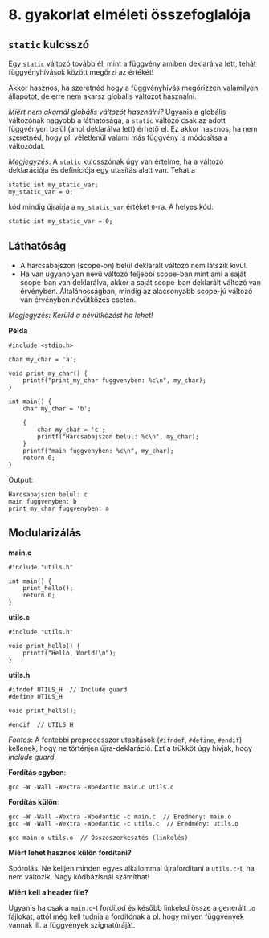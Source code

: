 # 8. gyakorlat elméleti összefoglalója

## `static` kulcsszó

Egy `static` változó tovább él, mint a függvény amiben deklarálva lett, tehát függvényhívások között megőrzi az értékét!

Akkor hasznos, ha szeretnéd hogy a függvényhívás megőrizzen valamilyen állapotot, de erre nem akarsz globális változót használni.

*Miért nem akarnál globális változót használni?* Ugyanis a globális változónak nagyobb a láthatósága, a `static` változó csak az adott függvényen belül (ahol deklarálva lett) érhető el. Ez akkor hasznos, ha nem szeretnéd, hogy pl. véletlenül valami más függvény is módosítsa a változódat.

*Megjegyzés*: A `static` kulcsszónak úgy van értelme, ha a változó deklarációja és definíciója egy utasítás alatt van. Tehát a
```
static int my_static_var;
my_static_var = 0;
```
kód mindig újraírja a `my_static_var` értékét `0`-ra. A helyes kód:
```
static int my_static_var = 0;
```

## Láthatóság

- A harcsabajszon (scope-on) belül deklarált változó nem látszik kívül.
- Ha van ugyanolyan nevű változó feljebbi scope-ban mint ami a saját scope-ban van deklarálva, akkor a saját scope-ban deklarált változó van érvényben. Általánosságban, mindig az alacsonyabb scope-jú változó van érvényben névütközés esetén.

*Megjegyzés: Kerüld a névütközést ha lehet!*

**Példa**

```
#include <stdio.h>

char my_char = 'a';

void print_my_char() {
    printf("print_my_char fuggvenyben: %c\n", my_char);
}

int main() {
    char my_char = 'b';

    {
        char my_char = 'c';
        printf("Harcsabajszon belul: %c\n", my_char);
    }
    printf("main fuggvenyben: %c\n", my_char);
    return 0;
}
```
Output:
```
Harcsabajszon belul: c
main fuggvenyben: b
print_my_char fuggvenyben: a
```

## Modularizálás

**main.c**

```
#include "utils.h"

int main() {
    print_hello();
    return 0;
}
```

**utils.c**

```
#include "utils.h"

void print_hello() {
    printf("Hello, World!\n");
}
```

**utils.h**

```
#ifndef UTILS_H  // Include guard
#define UTILS_H

void print_hello();

#endif  // UTILS_H
```

*Fontos*: A fentebbi preprocesszor utasítások (`#ifndef`, `#define`, `#endif`) kellenek,
hogy ne történjen újra-deklaráció. Ezt a trükköt úgy hívják, hogy *include guard*.

**Fordítás egyben**:
```
gcc -W -Wall -Wextra -Wpedantic main.c utils.c
```

**Fordítás külön**:
```
gcc -W -Wall -Wextra -Wpedantic -c main.c  // Eredmény: main.o
gcc -W -Wall -Wextra -Wpedantic -c utils.c  // Eredmény: utils.o

gcc main.o utils.o  // Összeszerkesztés (linkelés)
```

**Miért lehet hasznos külön fordítani?**

Spórolás. Ne kelljen minden egyes alkalommal újrafordítani a `utils.c`-t, ha nem változik. Nagy kódbázisnál számíthat!

**Miért kell a header file?**

Ugyanis ha csak a `main.c`-t fordítod és később linkeled össze a generált `.o` fájlokat, attól még kell tudnia a fordítónak a pl. hogy milyen függvények vannak ill. a függvények szignatúráját.
